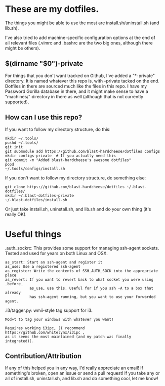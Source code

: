 These are my dotfiles.
======================

The things you might be able to use the most are install.sh/uninstall.sh (and lib.sh).

I've also tried to add machine-specific configuration options at the end of all relevant files (.vimrc and .bashrc are the two big ones, although there might be others).


$(dirname "$0")-private
-----------------------
For things that you don't want tracked on Github, I've added a "\*-private" directory. It is named whatever this repo is, with -private tacked on the end. Dotfiles in there are sourced much like the files in this repo. I have my Password Gorilla database in there, and it might make sense to have a "machines/" directory in there as well (although that is not currently supported).

How can I use this repo?
------------------------

If you want to follow my directory structure, do this:

    mkdir ~/.tools/
    pushd ~/.tools/
    git init
    git submodule add https://github.com/blast-hardcheese/dotfiles configs
    mkdir configs-private  # If you actually need this
    git commit -m "Added blast-hardcheese's awesome dotfiles"
    popd
    ~/.tools/configs/install.sh

If you don't want to follow my directory structure, do something else:

    git clone https://github.com/blast-hardcheese/dotfiles ~/.blast-dotfiles/
    mkdir ~/.blast-dotfiles-private
    ~/.blast-dotfiles/install.sh

Or just take install.sh, uninstall.sh, and lib.sh and do your own thing (it's really OK).

Useful things
=============

.auth\_sockrc: This provides some support for managing ssh-agent sockets. Tested and used for years on both Linux and OSX.

    as_start: Start an ssh-agent and register it
    as_use: Use a registered ssh-agent
    as_register: Write the contents of SSH_AUTH_SOCK into the appropriate place
    as_revert: If you want to revert back to what socket you were using _before_
               as_use, use this. Useful for if you ssh -A to a box that already
               has ssh-agent running, but you want to use your forwarded agent.

.i3/tagger.py: wmii-style tag support for i3.

    Mod+t to tag your windows with whatever you want!

    Requires working i3ipc, (I recommend https://github.com/whitelynx/i3ipc ,
    as it seems the most maintained (and my patch was finally integrated)).

Contribution/Attribution
------------------------

If any of this helped you in any way, I'd really appreciate an email! If something's broken, open an issue or send a pull request! If you take any or all of install.sh, uninstall.sh, and lib.sh and do something cool, let me know!
